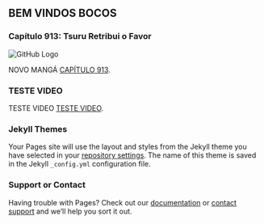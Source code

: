 ## BEM VINDOS BOCOS

### Capítulo 913: Tsuru Retribui o Favor

![GitHub Logo](/Rock_Animes/01_x.jpg)



NOVO MANGÁ [CAPÍTULO 913](/Rock_Animes/Capitulo913.html).




### TESTE VIDEO
TESTE VIDEO [TESTE VIDEO](/Rock_Animes/video.html).

### Jekyll Themes

Your Pages site will use the layout and styles from the Jekyll theme you have selected in your [repository settings](https://github.com/NiltonRock/Rock_Animes/settings). The name of this theme is saved in the Jekyll `_config.yml` configuration file.


### Support or Contact

Having trouble with Pages? Check out our [documentation](https://help.github.com/categories/github-pages-basics/) or [contact support](https://github.com/contact) and we’ll help you sort it out.
